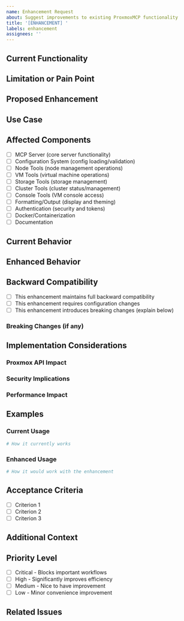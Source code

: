 ```yaml
---
name: Enhancement Request
about: Suggest improvements to existing ProxmoxMCP functionality
title: '[ENHANCEMENT] '
labels: enhancement
assignees: ''
---
```


## Current Functionality
<!-- Describe the existing functionality that you want to enhance -->

## Limitation or Pain Point
<!-- What specific limitations, inefficiencies, or pain points exist with the current implementation? -->

## Proposed Enhancement
<!-- Describe how you would like to improve the existing functionality -->

## Use Case
<!-- Describe the specific use case or scenario where this enhancement would be beneficial -->

## Affected Components
<!-- Check all that apply -->
- [ ] MCP Server (core server functionality)
- [ ] Configuration System (config loading/validation)
- [ ] Node Tools (node management operations)
- [ ] VM Tools (virtual machine operations)
- [ ] Storage Tools (storage management)
- [ ] Cluster Tools (cluster status/management)
- [ ] Console Tools (VM console access)
- [ ] Formatting/Output (display and theming)
- [ ] Authentication (security and tokens)
- [ ] Docker/Containerization
- [ ] Documentation

## Current Behavior
<!-- Describe how the functionality currently works -->

## Enhanced Behavior
<!-- Describe how the functionality should work after the enhancement -->

## Backward Compatibility
<!-- Will this enhancement break existing functionality? How can we maintain compatibility? -->
- [ ] This enhancement maintains full backward compatibility
- [ ] This enhancement requires configuration changes
- [ ] This enhancement introduces breaking changes (explain below)

### Breaking Changes (if any)
<!-- Describe any breaking changes and migration path -->

## Implementation Considerations
<!-- Technical considerations for implementing this enhancement -->

### Proxmox API Impact
<!-- How will this affect Proxmox API usage or integration? -->

### Security Implications
<!-- Are there any security considerations for this enhancement? -->

### Performance Impact
<!-- Expected performance implications (positive, negative, or neutral) -->

## Examples
<!-- Provide examples of the enhanced functionality, commands, or API usage -->

### Current Usage

```bash
# How it currently works
```

### Enhanced Usage  

```bash
# How it would work with the enhancement
```

## Acceptance Criteria
<!-- Define what constitutes a successful implementation -->
- [ ] Criterion 1
- [ ] Criterion 2
- [ ] Criterion 3

## Additional Context
<!-- Add any other context, screenshots, or examples about the enhancement -->

## Priority Level
<!-- How important is this enhancement to your workflow? -->
- [ ] Critical - Blocks important workflows
- [ ] High - Significantly improves efficiency
- [ ] Medium - Nice to have improvement
- [ ] Low - Minor convenience improvement

## Related Issues
<!-- Link to any related issues, feature requests, or bugs -->
